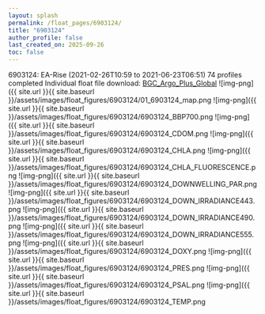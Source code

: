 ```yaml
---
layout: splash
permalink: /float_pages/6903124/
title: "6903124"
author_profile: false
last_created_on: 2025-09-26
toc: false
---
```

 
6903124: EA-Rise (2021-02-26T10:59 to 2021-06-23T06:51)
74 profiles completed
Individual float file download: [BGC_Argo_Plus_Global](https://ftp.soest.hawaii.edu/bgc_argo_plus/Individual_Floats/outliers_removed/6903124_Sprof_processed.nc)
![img-png]({{ site.url }}{{ site.baseurl }}/assets/images/float_figures/6903124/01_6903124_map.png
![img-png]({{ site.url }}{{ site.baseurl }}/assets/images/float_figures/6903124/6903124_BBP700.png
![img-png]({{ site.url }}{{ site.baseurl }}/assets/images/float_figures/6903124/6903124_CDOM.png
![img-png]({{ site.url }}{{ site.baseurl }}/assets/images/float_figures/6903124/6903124_CHLA.png
![img-png]({{ site.url }}{{ site.baseurl }}/assets/images/float_figures/6903124/6903124_CHLA_FLUORESCENCE.png
![img-png]({{ site.url }}{{ site.baseurl }}/assets/images/float_figures/6903124/6903124_DOWNWELLING_PAR.png
![img-png]({{ site.url }}{{ site.baseurl }}/assets/images/float_figures/6903124/6903124_DOWN_IRRADIANCE443.png
![img-png]({{ site.url }}{{ site.baseurl }}/assets/images/float_figures/6903124/6903124_DOWN_IRRADIANCE490.png
![img-png]({{ site.url }}{{ site.baseurl }}/assets/images/float_figures/6903124/6903124_DOWN_IRRADIANCE555.png
![img-png]({{ site.url }}{{ site.baseurl }}/assets/images/float_figures/6903124/6903124_DOXY.png
![img-png]({{ site.url }}{{ site.baseurl }}/assets/images/float_figures/6903124/6903124_PRES.png
![img-png]({{ site.url }}{{ site.baseurl }}/assets/images/float_figures/6903124/6903124_PSAL.png
![img-png]({{ site.url }}{{ site.baseurl }}/assets/images/float_figures/6903124/6903124_TEMP.png
